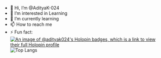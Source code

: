 - 👋 Hi, I’m @AdityaK-024
- 👀 I’m interested in Learning
- 🌱 I’m currently learning
- 📫 How to reach me 
- ⚡ Fun fact: 
[![An image of @adityak024's Holopin badges, which is a link to view their full Holopin profile](https://holopin.me/adityak024)](https://holopin.io/@adityak024)
![Top Langs](https://github-readme-stats.vercel.app/api/top-langs/?username=adityak024&layout=compact)

<!---
AdityaK-024/AdityaK-024 is a ✨ special ✨ repository because its `README.md` (this file) appears on your GitHub profile.
You can click the Preview link to take a look at your changes.

--->

